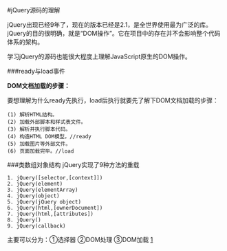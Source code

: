 #jQuery源码的理解

jQuery出现已经9年了，现在的版本已经是2.1，是全世界使用最为广泛的库。jQuery的目的很明确，就是“DOM操作”。它在项目中的存在并不会影响整个代码体系的架构。

学习jQuery的源码也能很大程度上理解JavaScript原生的DOM操作。

###ready与load事件

**DOM文档加载的步骤：**

要想理解为什么ready先执行，load后执行就要先了解下DOM文档加载的步骤：

    (1) 解析HTML结构。
    (2) 加载外部脚本和样式表文件。
    (3) 解析并执行脚本代码。
    (4) 构造HTML DOM模型。//ready
    (5) 加载图片等外部文件。
    (6) 页面加载完毕。//load
    
###类数组对象结构
jQuery实现了9种方法的重载

    1. jQuery([selector,[context]])
    2. jQuery(element)
    3. jQuery(elementArray)
    4. jQuery(object)
    5. jQuery(jQuery object)
    6. jQuery(html,[ownerDocument])
    7. jQuery(html,[attributes])
    8. jQuery()
    9. jQuery(callback)

主要可以分为：①选择器 ②DOM处理 ③DOM加载 [1](http://www.imooc.com/code/3248)


